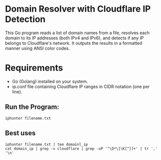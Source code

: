 # Domain Resolver with Cloudflare IP Detection
This Go program reads a list of domain names from a file, resolves each domain to its IP addresses (both IPv4 and IPv6), and detects if any IP belongs to Cloudflare's network. It outputs the results in a formatted manner using ANSI color codes.

# Requirements
* Go (Golang) installed on your system.
* ip.conf file containing Cloudflare IP ranges in CIDR notation (one per line).

## Run the Program:
```
iphunter filename.txt
```

## Best uses 
```
iphunter filename.txt | tee domainl_ip
cat domain_ip | grep -v cloudflare | grep -oP '^\D*\[\K[^]]+' | tr ',' '\n'
```
